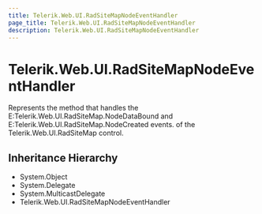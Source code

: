 ```yaml
---
title: Telerik.Web.UI.RadSiteMapNodeEventHandler
page_title: Telerik.Web.UI.RadSiteMapNodeEventHandler
description: Telerik.Web.UI.RadSiteMapNodeEventHandler
---
```


# Telerik.Web.UI.RadSiteMapNodeEventHandler

Represents the method that handles the E:Telerik.Web.UI.RadSiteMap.NodeDataBound and E:Telerik.Web.UI.RadSiteMap.NodeCreated events.
            of the Telerik.Web.UI.RadSiteMap control.

## Inheritance Hierarchy

* System.Object
* System.Delegate
* System.MulticastDelegate
* Telerik.Web.UI.RadSiteMapNodeEventHandler

